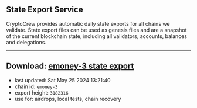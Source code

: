 ## State Export Service
CryptoCrew provides automatic daily state exports for all chains we validate. State export files can be used as genesis files and are a snapshot of the current blockchain state, including all validators, accounts, balances and delegations.

---
**Download: [emoney-3 state export](https://dl-eu2.ccvalidators.com/SERVICE/emoney/emoney-3_export_3182316.json)**
---

- last updated: Sat May 25 2024 13:21:40
- chain id: `emoney-3`
- export height: `3182316`
- use for: airdrops, local tests, chain recovery
